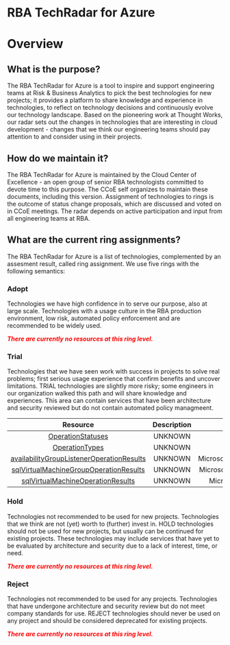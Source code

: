 
RBA TechRadar for Azure
=======================

# Overview

## What is the purpose?


The RBA TechRadar for Azure is a tool to inspire and support engineering teams at Risk & Business Analytics to pick the best technologies for new projects; it provides a platform to share knowledge and experience in technologies, to reflect on technology decisions and continuously evolve our technology landscape.  Based on the pioneering work at Thought Works, our radar sets out the changes in technologies that are interesting in cloud development - changes that we think our engineering teams should pay attention to and consider using in their projects.
## How do we maintain it?


The RBA TechRadar for Azure is maintained by the Cloud Center of Excellence - an open group of senior RBA technologists committed to devote time to this purpose.  The CCoE self organizes to maintain these documents, including this version.  Assignment of technologies to rings is the outcome of status change proposals, which are discussed and voted on in CCoE meetings.  The radar depends on active participation and input from all engineering teams at RBA.
## What are the current ring assignments?


The RBA TechRadar for Azure is a list of technologies, complemented by an assesment result, called ring assignment.  We use five rings with the following semantics:
### Adopt


Technologies we have high confidence in to serve our purpose, also at large scale.  Technologies with a usage culture in the RBA production environment, low risk, automated policy enforcement and are recommended to be widely used.  
  
***<font color="red"> There are currently no resources at this ring level. </font>***
### Trial


Technologies that we have seen work with success in projects to solve real problems;  first serious usage experience that confirm benefits and uncover limitations.  TRIAL technologies are slightly more risky; some engineers in our organization walked this path and will share knowledge and experiences.  This area can contain services that have been architecture and security reviewed but do not contain automated policy managmeent.  

|Resource|Description|Path|Status|
| :---: | :---: | :---: | :---: |
|[OperationStatuses](https://github.com/openrba/python-azure-techradar/tree/master/Microsoft.Compute/Locations/OperationStatuses)|UNKNOWN|Microsoft.Compute/Locations/OperationStatuses|TRIAL|
|[OperationTypes](https://github.com/openrba/python-azure-techradar/tree/master/Microsoft.Compute/Locations/OperationTypes)|UNKNOWN|Microsoft.Compute/Locations/OperationTypes|TRIAL|
|[availabilityGroupListenerOperationResults](https://github.com/openrba/python-azure-techradar/tree/master/Microsoft.Compute/Locations/availabilityGroupListenerOperationResults)|UNKNOWN|Microsoft.Compute/Locations/availabilityGroupListenerOperationResults|TRIAL|
|[sqlVirtualMachineGroupOperationResults](https://github.com/openrba/python-azure-techradar/tree/master/Microsoft.Compute/Locations/sqlVirtualMachineGroupOperationResults)|UNKNOWN|Microsoft.Compute/Locations/sqlVirtualMachineGroupOperationResults|TRIAL|
|[sqlVirtualMachineOperationResults](https://github.com/openrba/python-azure-techradar/tree/master/Microsoft.Compute/Locations/sqlVirtualMachineOperationResults)|UNKNOWN|Microsoft.Compute/Locations/sqlVirtualMachineOperationResults|TRIAL|

### Hold


Technologies not recommended to be used for new projects. Technologies that we think are not (yet) worth to (further) invest in.  HOLD technologies should not be used for new projects, but usually can be continued for existing projects.  These technologies may include services that have yet to be evaluated by architecture and security due to a lack of interest, time, or need.  
  
***<font color="red"> There are currently no resources at this ring level. </font>***
### Reject


Technologies not recommended to be used for any projects. Technologies that have undergone architecture and security review but do not meet company standards for use.  REJECT technologies should never be used on any project and should be considered deprecated for existing projects.  
  
***<font color="red"> There are currently no resources at this ring level. </font>***